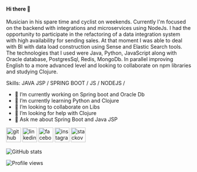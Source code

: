 #### Hi there 👋

Musician in his spare time and cyclist on weekends. Currently I'm focused on the backend with integrations and microservices using NodeJs. I had the opportunity to participate in the refactoring of a data integration system with high availability for sending sales. At that moment I was able to deal with BI with data load construction using Sense and Elastic Search tools. The technologies that I used were Java, Python, JavaScript along with Oracle database, PostgresSql, Redis, MongoDb. In parallel improving English to a more advanced level and looking to collaborate on npm libraries and studying Clojure.

Skills: JAVA JSP / SPRING BOOT / JS / NODEJS / 

- 🔭 I’m currently working on Spring boot and Oracle Db 
- 🌱 I’m currently learning Python and Clojure 
- 👯 I’m looking to collaborate on Libs 
- 🤔 I’m looking for help with Clojure 
- 💬 Ask me about Spring Boot and Java JSP 


[<img src='https://cdn.jsdelivr.net/npm/simple-icons@3.0.1/icons/github.svg' alt='github' height='40'>](https://github.com/KleberMeira)  [<img src='https://cdn.jsdelivr.net/npm/simple-icons@3.0.1/icons/linkedin.svg' alt='linkedin' height='40'>](https://www.linkedin.com/in/https://www.linkedin.com/in/kleber-m-3b5532b6//)  [<img src='https://cdn.jsdelivr.net/npm/simple-icons@3.0.1/icons/facebook.svg' alt='facebook' height='40'>](https://www.facebook.com/https://www.facebook.com/kleber.meira.16/)  [<img src='https://cdn.jsdelivr.net/npm/simple-icons@3.0.1/icons/instagram.svg' alt='instagram' height='40'>](https://www.instagram.com/https://www.instagram.com/kleber_meiira//)  [<img src='https://cdn.jsdelivr.net/npm/simple-icons@3.0.1/icons/stackoverflow.svg' alt='stackoverflow' height='40'>](https://stackoverflow.com/users/https://stackoverflow.com/users/13899097/klebermeira)  

![GitHub stats](https://github-readme-stats.vercel.app/api?username=KleberMeira&show_icons=true)  

![Profile views](https://gpvc.arturio.dev/KleberMeira)   

